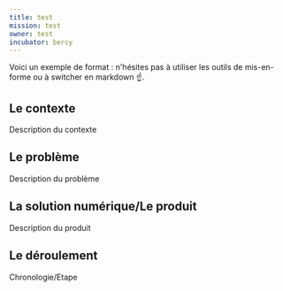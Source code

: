 ```yaml
---
title: test
mission: test
owner: test
incubator: bercy
---
```

Voici un exemple de format : n'hésites pas à utiliser les outils de mis-en-forme ou à switcher en markdown ☝️.
## Le contexte
Description du contexte
## Le problème
Description du problème
## La solution numérique/Le produit
Description du produit
## Le déroulement
Chronologie/Etape
